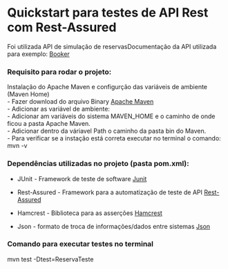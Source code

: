 # Quickstart para testes de API Rest com Rest-Assured

Foi utilizada API de simulação de reservasDocumentação da API utilizada para exemplo: <a href="https://restful-booker.herokuapp.com/apidoc/index.html">Booker</a>

<h3>Requisito para rodar o projeto:</h3>
Instalação do Apache Maven e configurção das variáveis de ambiente (Maven Home)
</br>
 - Fazer download do arquivo Binary <a href="https://maven.apache.org/download.cgi">Apache Maven</a></br>
 - Adicionar as variável de ambiente:</br>
   - Adicionar am variáveis do sistema MAVEN_HOME e o caminho de onde ficou a pasta Apache Maven.</br>
   - Adicionar dentro da váriavel Path o caminho da pasta bin do Maven.</br>
- Para verificar se a instação está correta executar no terminal o comando: mvn -v</br>

<h3>Dependências utilizadas no projeto (pasta pom.xml):</h3>

* JUnit - Framework de teste de software <a href="https://junit.org/junit5/">Junit</a> 

* Rest-Assured - Framework para a automatização de teste de API <a href="https://rest-assured.io/">Rest-Assured</a> 

* Hamcrest - Biblioteca para as asserções <a href="http://hamcrest.org/">Hamcrest</a> 

* Json - formato de troca de informações/dados entre sistemas <a href="www.json.org">Json</a> 

<h3>Comando para executar testes no terminal</h3> 

mvn test -Dtest=ReservaTeste

